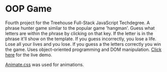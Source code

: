 # OOP Game
Fourth project for the Treehouse Full-Stack JavaScript Techdegree. A phrase hunter game similar to the popular game 'hangman'. Guess what letters are within the phrase by clicking on that key. If the letter is in the phrase it'll show on the template. If you guess incorrectly, you lose a life. Lose all your lives and you lose. If you guess a the letters correctly you win the game. Uses object-oriented programming and DOM manipulation. [Click here](https://jasonrhowie.com/oop-game/) for the live demo.

[Animate.css](https://daneden.github.io/animate.css/) was used for animations.